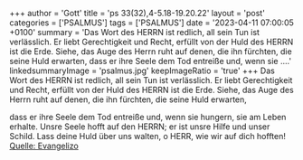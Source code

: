 +++
author = 'Gott'
title = 'ps 33(32),4-5.18-19.20.22'
layout = 'post'
categories = ['PSALMUS']
tags = ['PSALMUS']
date = '2023-04-11 07:00:05 +0100'
summary = 'Das Wort des HERRN ist redlich, all sein Tun ist verlässlich. Er liebt Gerechtigkeit und Recht, erfüllt von der Huld des HERRN ist die Erde.  Siehe, das Auge des Herrn ruht auf denen, die ihn fürchten, die seine Huld erwarten,  dass er ihre Seele dem Tod entreiße und, wenn sie ....'
linkedsummaryImage = 'psalmus.jpg'
keepImageRatio = 'true'
+++
Das Wort des HERRN ist redlich, all sein Tun ist verlässlich.
Er liebt Gerechtigkeit und Recht, erfüllt von der Huld des HERRN ist die Erde. 
Siehe, das Auge des Herrn ruht auf denen, die ihn fürchten,
die seine Huld erwarten,

dass er ihre Seele dem Tod entreiße
und, wenn sie hungern, sie am Leben erhalte.<!--more-->
Unsre Seele hofft auf den HERRN; er ist unsre Hilfe und unser Schild.
Lass deine Huld über uns walten, o HERR, wie wir auf dich hofften!<br> [Quelle: Evangelizo](https://evangeliumtagfuertag.org/DE/gospel)